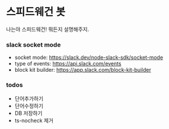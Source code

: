 # 스피드웨건 봇

나는야 스피드웨건! 뭐든지 설명해주지.

### slack socket mode

- socket mode: https://slack.dev/node-slack-sdk/socket-mode
- type of events: https://api.slack.com/events
- block kit builder: https://app.slack.com/block-kit-builder

### todos

- 단어추가하기
- 단어수정하기
- DB 저장하기
- ts-nocheck 제거
